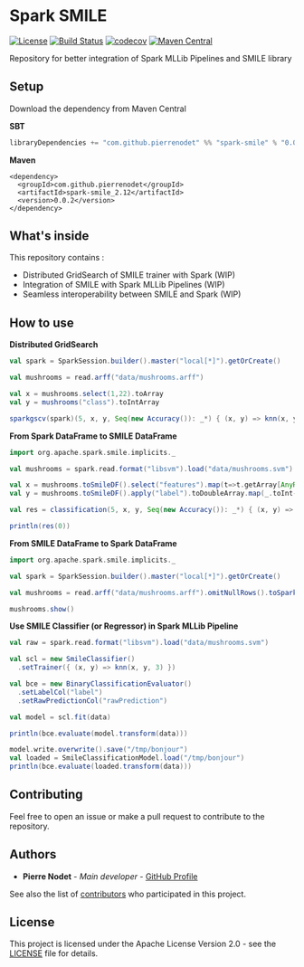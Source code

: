 # Spark SMILE
[![License](https://img.shields.io/badge/license-Apache--2.0-blue.svg)](https://github.com/pierrenodet/spark-smile/blob/master/LICENSE)
[![Build Status](https://travis-ci.com/pierrenodet/spark-smile.svg?branch=master)](https://travis-ci.com/pierrenodet/spark-smile)
[![codecov](https://codecov.io/gh/pierrenodet/spark-smile/branch/master/graph/badge.svg)](https://codecov.io/gh/pierrenodet/spark-smile)
[![Maven Central](https://img.shields.io/maven-central/v/com.github.pierrenodet/spark-smile_2.12.svg?label=maven-central&colorB=blue)](https://search.maven.org/search?q=g:%22com.github.pierrenodet%22%20AND%20a:%22spark-smile_2.12%22)

Repository for better integration of Spark MLLib Pipelines and SMILE
library

## Setup

Download the dependency from Maven Central

**SBT**

```scala
libraryDependencies += "com.github.pierrenodet" %% "spark-smile" % "0.0.2"
```

**Maven**

```maven-pom
<dependency>
  <groupId>com.github.pierrenodet</groupId>
  <artifactId>spark-smile_2.12</artifactId>
  <version>0.0.2</version>
</dependency>
```

## What's inside

This repository contains :

*  Distributed GridSearch of SMILE trainer with Spark (WIP)
*  Integration of SMILE with Spark MLLib Pipelines (WIP)
*  Seamless interoperability between SMILE and Spark (WIP)

## How to use

**Distributed GridSearch**

```scala
val spark = SparkSession.builder().master("local[*]").getOrCreate()

val mushrooms = read.arff("data/mushrooms.arff")

val x = mushrooms.select(1,22).toArray
val y = mushrooms("class").toIntArray

sparkgscv(spark)(5, x, y, Seq(new Accuracy()): _*) { (x, y) => knn(x, y, 3) }
```

**From Spark DataFrame to SMILE DataFrame**

```scala
import org.apache.spark.smile.implicits._

val mushrooms = spark.read.format("libsvm").load("data/mushrooms.svm")

val x = mushrooms.toSmileDF().select("features").map(t=>t.getArray[AnyRef](0).map(_.asInstanceOf[Double])).toArray
val y = mushrooms.toSmileDF().apply("label").toDoubleArray.map(_.toInt-1)

val res = classification(5, x, y, Seq(new Accuracy()): _*) { (x, y) => knn(x, y, 3) }

println(res(0))
```

**From SMILE DataFrame to Spark DataFrame**

```scala
import org.apache.spark.smile.implicits._

val spark = SparkSession.builder().master("local[*]").getOrCreate()

val mushrooms = read.arff("data/mushrooms.arff").omitNullRows().toSparkDF(spark)

mushrooms.show()
```

**Use SMILE Classifier (or Regressor) in Spark MLLib Pipeline**

```scala
val raw = spark.read.format("libsvm").load("data/mushrooms.svm")

val scl = new SmileClassifier()
  .setTrainer({ (x, y) => knn(x, y, 3) })

val bce = new BinaryClassificationEvaluator()
  .setLabelCol("label")
  .setRawPredictionCol("rawPrediction")

val model = scl.fit(data)

println(bce.evaluate(model.transform(data)))

model.write.overwrite().save("/tmp/bonjour")
val loaded = SmileClassificationModel.load("/tmp/bonjour")
println(bce.evaluate(loaded.transform(data)))
```

## Contributing

Feel free to open an issue or make a pull request to contribute to the repository.

## Authors

* **Pierre Nodet** - *Main developer* - [GitHub Profile](https://github.com/pierrenodet)

See also the list of
[contributors](https://github.com/pierrenodet/spark-smile/graphs/contributors)
who participated in this project.

## License

This project is licensed under the Apache License Version 2.0 - see the [LICENSE](LICENSE) file for details.
